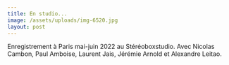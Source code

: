 ```yaml
---
title: En studio...
image: /assets/uploads/img-6520.jpg
layout: post
---
```

Enregistrement à Paris mai-juin 2022 au Stéréoboxstudio. Avec Nicolas Cambon, Paul Amboise, Laurent Jais, Jérémie Arnold et Alexandre Leitao.
